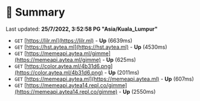 # 📖 Summary
Last updated: **25/7/2022, 3:52:58 PG "Asia/Kuala_Lumpur"**

- `GET` [https://lilr.ml](https://lilr.ml) - **Up** (6639ms)
- `GET` [https://hst.aytea.ml](https://hst.aytea.ml) - **Up** (4530ms)
- `GET` [https://memeapi.aytea.ml/gimme](https://memeapi.aytea.ml/gimme) - **Up** (625ms)
- `GET` [https://color.aytea.ml/4b31d6.png](https://color.aytea.ml/4b31d6.png) - **Up** (2011ms)
- `GET` [https://memeapi.aytea.ml](https://memeapi.aytea.ml) - **Up** (607ms)
- `GET` [https://memeapi.aytea14.repl.co/gimme](https://memeapi.aytea14.repl.co/gimme) - **Up** (2550ms)

